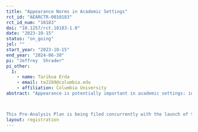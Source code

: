 ```yaml
---
title: "Appearance Norms in Academic Settings"
rct_id: "AEARCTR-0010183"
rct_id_num: "10183"
doi: "10.1257/rct.10183-1.0"
date: "2023-10-15"
status: "on_going"
jel: ""
start_year: "2023-10-15"
end_year: "2024-06-30"
pi: "Jeffrey  Shrader"
pi_other:
  1:
    - name: Tarikua Erda
    - email: te2289@columbia.edu
    - affiliation: Columbia University
abstract: "Appearance is potentially important in academic settings: in-person/virtual job-talks for academic hiring are common across many fields; personal websites and videos summarizing research articles are becoming standard; speeches and seminars are a routine part of publicizing papers. Are there definitive norms of appearance in academia, or are they more like unspoken rules and are there differences across disciplines? How does the public’s understanding of norms compare against the views of academics? We plan to answer these questions by surveying three groups of respondents—faculty, university students, and lay adults—about their perception of academic job candidates they know to be hypothetical. In particular, we will ask them to rate pictured headshots on perceived competence, professionalism, and agreeability. This study will generate novel evidence on norms of appearance in academic settings. 

This Pre-Analysis Plan is being filed concurrently with the launch of the lay adult and student sample surveys."
layout: registration
---
```



